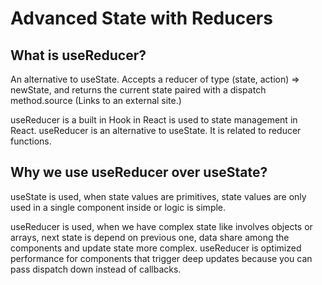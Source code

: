 # Advanced State with Reducers

## What is useReducer?

An alternative to useState. Accepts a reducer of type (state, action) => newState, and returns the current state paired with a dispatch method.source (Links to an external site.)

useReducer is a built in Hook in React is used to state management in React. useReducer is an alternative to useState. It is related to reducer functions.

## Why we use useReducer over useState?

useState is used, when state values are primitives, state values are only used in a single component inside or logic is simple.

useReducer is used, when we have complex state like involves objects or arrays, next state is depend on previous one, data share among the components and update state more complex. useReducer is optimized performance for components that trigger deep updates because you can pass dispatch down instead of callbacks.
